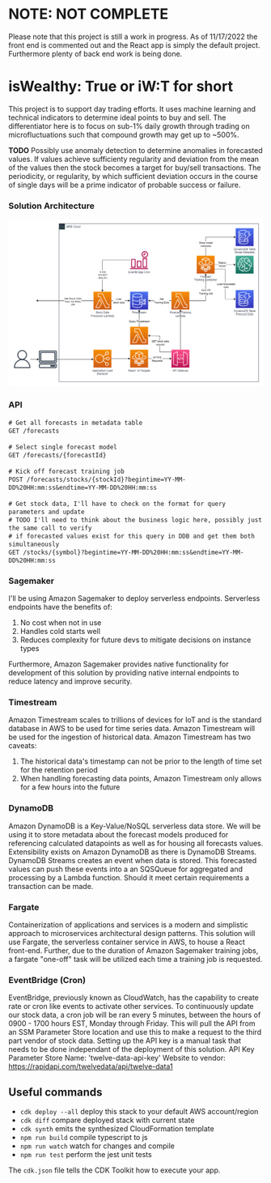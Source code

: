 # **NOTE:** NOT COMPLETE
Please note that this project is still a work in progress. As of 11/17/2022 the front end is commented out and the React app is simply the default project. Furthermore plenty of back end work is being done.

# **isWealthy: True or iW:T for short**

This project is to support day trading efforts. It uses machine learning and technical indicators to determine ideal points to buy and sell. The differentiator here is to focus on sub-1% daily growth through trading on microfluctuations such that compound growth may get up to ~500%.

**TODO** Possibly use anomaly detection to determine anomalies in forecasted values. If values achieve sufficienty regularity and deviation from the mean of the values then the stock becomes a target for buy/sell transactions. The periodicity, or regularity, by which sufficient deviation occurs in the course of single days will be a prime indicator of probable success or failure. 

### **Solution Architecture**

<img title="Architecture Diagram" alt="Architecture Diagram" src="./diagrams/architecture_diagram.png">

<br>

### **API**

    # Get all forecasts in metadata table
    GET /forecasts

    # Select single forecast model
    GET /forecasts/{forecastId}

    # Kick off forecast training job
    POST /forecasts/stocks/{stockId}?begintime=YY-MM-DD%20HH:mm:ss&endtime=YY-MM-DD%20HH:mm:ss

    # Get stock data, I'll have to check on the format for query parameters and update
    # TODO I'll need to think about the business logic here, possibly just the same call to verify
    # if forecasted values exist for this query in DDB and get them both simultaneously
    GET /stocks/{symbol}?begintime=YY-MM-DD%20HH:mm:ss&endtime=YY-MM-DD%20HH:mm:ss


### **Sagemaker**

I'll be using Amazon Sagemaker to deploy serverless endpoints. Serverless endpoints have the benefits of:

1. No cost when not in use
2. Handles cold starts well
3. Reduces complexity for future devs to mitigate decisions on instance types

Furthermore, Amazon Sagemaker provides native functionality for development of this solution by providing native internal endpoints to reduce latency
and improve security.

### **Timestream**

Amazon Timestream scales to trillions of devices for IoT and is the standard database in AWS to be used for time series data.
Amazon Timestream will be used for the ingestion of historical data. Amazon Timestream has two caveats:
1. The historical data's timestamp can not be prior to the length of time set for the retention period
2. When handling forecasting data points, Amazon Timestream only allows for a few hours into the future

### **DynamoDB**

Amazon DynamoDB is a Key-Value/NoSQL serverless data store. We will be using it to store metadata about the forecast models produced for referencing calculated datapoints as well as for housing all forecasts values. Extensibility exists on Amazon DynamoDB as there is DynamoDB Streams. DynamoDB Streams creates an event when data is stored. This forecasted values can push these events into a an SQSQueue for aggregated and processing by a Lambda function. Should it meet certain requirements a transaction can be made.

### **Fargate**

Containerization of applications and services is a modern and simplistic approach to microservices architectural design patterns. This solution will use Fargate, the serverless container service in AWS, to house a React front-end. Further, due to the duration of Amazon Sagemaker training jobs, a fargate "one-off" task will be utilized each time a training job is requested.

### **EventBridge (Cron)**

EventBridge, previously known as CloudWatch, has the capability to create rate or cron like events to activate other services. To continuously update our stock data, a cron job will be ran every 5 minutes, between the hours of 0900 - 1700 hours EST, Monday through Friday. This will pull the API from an SSM Parameter Store location and use this to make a request to the third part vendor of stock data. Setting up the API key is a manual task that needs to be done independant of the deployment of this solution.
API Key Parameter Store Name: 'twelve-data-api-key'
Website to vendor: https://rapidapi.com/twelvedata/api/twelve-data1


## **Useful commands**

* `cdk deploy --all`      deploy this stack to your default AWS account/region
* `cdk diff`        compare deployed stack with current state
* `cdk synth`       emits the synthesized CloudFormation template
* `npm run build`   compile typescript to js
* `npm run watch`   watch for changes and compile
* `npm run test`    perform the jest unit tests

The `cdk.json` file tells the CDK Toolkit how to execute your app.

